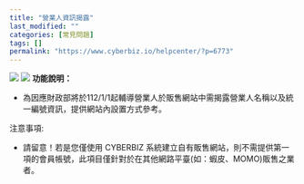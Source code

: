 ```yaml
---
title: "營業人資訊揭露"
last_modified: ""
categories: [常見問題]
tags: []
permalink: "https://www.cyberbiz.io/helpcenter/?p=6773"
---
```


![](https://www.cyberbiz.io/helpcenter/wp-content/uploads/一般版3.png)
![](https://www.cyberbiz.io/helpcenter/wp-content/uploads/PLUS版3.png)
**功能說明：**  

* 為因應財政部將於112/1/1起輔導營業人於販售網站中需揭露營業人名稱以及統一編號資訊，提供網站內設置方式參考。

注意事項:  

* 請留意！若是您僅使用 CYBERBIZ 系統建立自有販售網站，則不需提供第一項的會員帳號，此項目僅針對於在其他網路平臺(如：蝦皮、MOMO)販售之業者。



